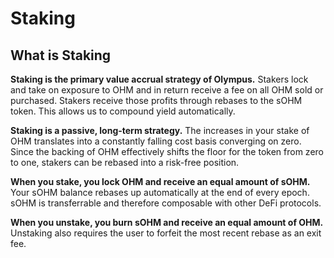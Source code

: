 # Staking

## What is Staking

**Staking is the primary value accrual strategy of Olympus.** Stakers lock and take on exposure to OHM and in return receive a fee on all OHM sold or purchased. Stakers receive those profits through rebases to the sOHM token. This allows us to compound yield automatically.

**Staking is a passive, long-term strategy.** The increases in your stake of OHM translates into a constantly falling cost basis converging on zero. Since the backing of OHM effectively shifts the floor for the token from zero to one, stakers can be rebased into a risk-free position. 

**When you stake, you lock OHM and receive an equal amount of sOHM.** Your sOHM balance rebases up automatically at the end of every epoch. sOHM is transferrable and therefore composable with other DeFi protocols.

**When you unstake, you burn sOHM and receive an equal amount of OHM.** Unstaking also requires the user to forfeit the most recent rebase as an exit fee.

